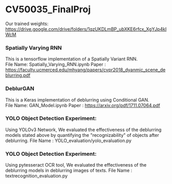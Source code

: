 # CV50035_FinalProj

Our trained weights: https://drive.google.com/drive/folders/1qzUKDLmBP_ubXKE6rfcx_XgYJp4kIWcM

### Spatially Varying RNN
This is a tensorflow implementation of a Spatially Variant RNN. </br>
File Name: Spatially_Varying_RNN.ipynb
Paper : https://faculty.ucmerced.edu/mhyang/papers/cvpr2018_dyanmic_scene_deblurring.pdf </br>


### DeblurGAN
This is a Keras implementation of deblurring using Conditional GAN. </br>
File Name: GAN_Model.ipynb
Paper : https://arxiv.org/pdf/1711.07064.pdf </br>

### YOLO Object Detection Experiment:
Using YOLOv3 Network, We evaluated the effectiveness of the deblurring models stated above by quantifying the "recognizability" of objects after deblurring.
File Name : YOLO_evaluation/yolo_evaluation.py

### YOLO Object Detection Experiment:
Using pytesseract OCR tool, We evaluated the effectiveness of the deblurring models in deblurring images of texts.
File Name : textrecognition_evaluation.py

